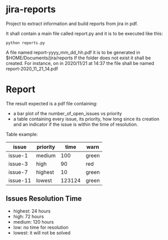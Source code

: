 # jira-reports

Project to extract information and build reports from jira in pdf. 

It shall contain a main file called report.py and it is to be executed like this:

```
python reports.py
```

A file named report-yyyy_mm_dd_hh.pdf it is to be generated in $HOME/Documents/jira/reports
If the folder does not exist it shall be created. For instance, on in 2020/11/21 at 14:37 the file shall be named report-2020_11_21_14.pdf

# Report

The result expected is a pdf file containing:

- a bar plot of the number_of_open_issues vs priority
- a table containing every issue, its priority, how long since its creation and an indicator if the issue is within the time of resolution.

Table example:

| issue | priority | time | warn |
| ----- | -------- | ---- | ---- |
| issue-1 | medium | 100  | green |
| issue-3 | high   | 90   | red |
| issue-7 | highest | 10  | green |
| issue-11 | lowest | 123124 | green |

## Issues Resolution Time

- highest: 24 hours
- high: 72 hours
- medium: 120 hours
- low: no time for resolution
- lowest: it will not be solved
